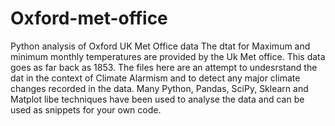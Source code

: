 # Oxford-met-office
Python analysis of Oxford UK Met Office data
The dtat for Maximum and minimum monthly temperatures are provided by the Uk Met office.
This data goes as far back as 1853.
The files here are an attempt to undesrstand the dat in the context of Climate Alarmism and to detect any major climate changes recorded in the data.
Many Python, Pandas, SciPy, Sklearn and Matplot libe techniques have been used to analyse the data and can be used as snippets for your own code.
